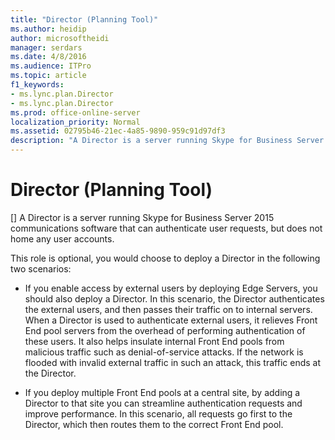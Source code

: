 ```yaml
---
title: "Director (Planning Tool)"
ms.author: heidip
author: microsoftheidi
manager: serdars
ms.date: 4/8/2016
ms.audience: ITPro
ms.topic: article
f1_keywords:
- ms.lync.plan.Director
- ms.lync.plan.Director
ms.prod: office-online-server
localization_priority: Normal
ms.assetid: 02795b46-21ec-4a85-9890-959c91d97df3
description: "A Director is a server running Skype for Business Server 2015 communications software that can authenticate user requests, but does not home any user accounts."
---
```


# Director (Planning Tool)
[]
A Director is a server running Skype for Business Server 2015 communications software that can authenticate user requests, but does not home any user accounts. 
  
This role is optional, you would choose to deploy a Director in the following two scenarios:
  
- If you enable access by external users by deploying Edge Servers, you should also deploy a Director. In this scenario, the Director authenticates the external users, and then passes their traffic on to internal servers. When a Director is used to authenticate external users, it relieves Front End pool servers from the overhead of performing authentication of these users. It also helps insulate internal Front End pools from malicious traffic such as denial-of-service attacks. If the network is flooded with invalid external traffic in such an attack, this traffic ends at the Director.
    
- If you deploy multiple Front End pools at a central site, by adding a Director to that site you can streamline authentication requests and improve performance. In this scenario, all requests go first to the Director, which then routes them to the correct Front End pool.
    


